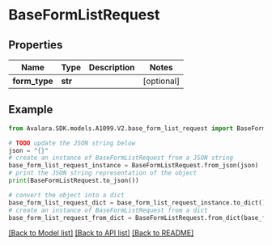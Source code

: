 # BaseFormListRequest


## Properties

Name | Type | Description | Notes
------------ | ------------- | ------------- | -------------
**form_type** | **str** |  | [optional] 

## Example

```python
from Avalara.SDK.models.A1099.V2.base_form_list_request import BaseFormListRequest

# TODO update the JSON string below
json = "{}"
# create an instance of BaseFormListRequest from a JSON string
base_form_list_request_instance = BaseFormListRequest.from_json(json)
# print the JSON string representation of the object
print(BaseFormListRequest.to_json())

# convert the object into a dict
base_form_list_request_dict = base_form_list_request_instance.to_dict()
# create an instance of BaseFormListRequest from a dict
base_form_list_request_from_dict = BaseFormListRequest.from_dict(base_form_list_request_dict)
```
[[Back to Model list]](../README.md#documentation-for-models) [[Back to API list]](../README.md#documentation-for-api-endpoints) [[Back to README]](../README.md)


